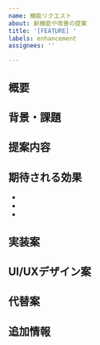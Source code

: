 ```yaml
---
name: 機能リクエスト
about: 新機能や改善の提案
title: '[FEATURE] '
labels: enhancement
assignees: ''

---
```


## 概要
<!-- 提案する機能の概要を記述してください -->

## 背景・課題
<!-- なぜこの機能が必要なのか、どのような課題を解決するのか記述してください -->

## 提案内容
<!-- 具体的にどのような機能・改善を提案するか記述してください -->

## 期待される効果
<!-- この機能によってどのような効果が期待できるか記述してください -->
- 
- 
- 

## 実装案
<!-- 可能であれば、どのように実装するか案を記述してください -->

## UI/UXデザイン案
<!-- UIに関わる場合、モックアップやワイヤーフレームがあれば添付してください -->

## 代替案
<!-- 他に検討した代替案があれば記述してください -->

## 追加情報
<!-- その他、参考になる情報があれば記述してください -->